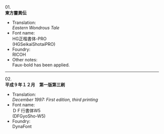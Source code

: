 01\.  
**東方靈異伝**
  - Translation:  
*Eastern Wondrous Tale*
  - Font name:  
HG正楷書体-PRO  
(HGSeikaiShotaiPRO)
  - Foundry:  
RICOH
  - Other notes:  
Faux-bold has been applied.

---

02\.  
**平成９年１２月　第一版第三刷**
  - Translation:  
*December 1997: First edition, third printing*
  - Font name:  
ＤＦ行書体W5  
(DFGyoSho-W5)
  - Foundry:  
DynaFont
